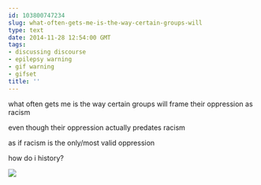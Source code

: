 ```yaml
---
id: 103800747234
slug: what-often-gets-me-is-the-way-certain-groups-will
type: text
date: 2014-11-28 12:54:00 GMT
tags:
- discussing discourse
- epilepsy warning
- gif warning
- gifset
title: ''
---
```

<p>what often gets me is the way certain groups will frame their oppression as racism</p>

<p>even though their oppression actually predates racism</p>

<p>as if racism is the only/most valid oppression</p>

<p>how do i history?</p>

![](https://31.media.tumblr.com/091c50d748ad9743b761353dfbea193e/tumblr_inline_nfr2kdRgeU1rdzs46.gif)
